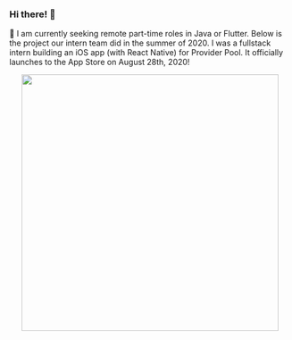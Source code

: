 ### Hi there! 👋
🔭 I am currently seeking remote part-time roles in Java or Flutter. Below is the project our intern team did in the summer of 2020. I was a  fullstack intern building an iOS app (with React Native) for Provider Pool. It officially launches to the App Store on August 28th, 2020!

<p align="center"> <img width="460" src="https://github.com/justingirgis/portfolio/blob/master/ezgif.com-optimize.gif">
</p>






<!--
**justingirgis/justingirgis** is a ✨ _special_ ✨ repository because its `README.md` (this file) appears on your GitHub profile.

Here are some ideas to get you started:


- 🌱 I’m currently learning ...
- 👯 I’m looking to collaborate on ...
- 🤔 I’m looking for help with ...
- 💬 Ask me about ...
- 📫 How to reach me: ...
- ⚡ Fun fact: ...
-->
